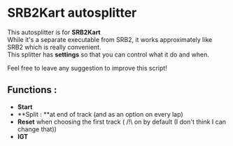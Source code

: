 # SRB2Kart autosplitter

This autosplitter is for **SRB2Kart**  
While it's a separate executable from SRB2, it works approximately like SRB2 which is really convenient.  
This splitter has **settings** so that you can control what it do and when.

Feel free to leave any suggestion to improve this script!

## Functions :

- **Start**
- **Split : **at end of track (and as an option on every lap)
- **Reset** when choosing the first track ( /!\ on by default (I don't think I can change that))
- **IGT**
